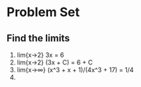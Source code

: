 # Problem Set

## Find the limits
1. lim{x→2} 3x = 6
2. lim{x→2} (3x + C) = 6 + C
3. lim{x→∞} (x^3 + x + 1)/(4x^3 + 17) = 1/4
4. 
